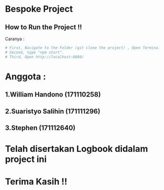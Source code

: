 # Bespoke Project
## How to Run the Project !!
Caranya :

```sh
# First, Navigate to the Folder (git clone the project) , Open Terminal and type "npm i" / "npm install" .
# Second, type "npm start".
# Third, Open http://localhost:8080/
```
# Anggota :
## 1.William Handono (171110258) 
## 2.Suaristyo Salihin (171111296)
## 3.Stephen (171112640)

# Telah disertakan Logbook didalam project ini
# Terima Kasih !!
